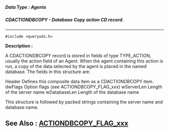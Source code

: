 ##### Data Type : Agents
##### CDACTIONDBCOPY - Database Copy action CD record.
---
```
#include <queryods.h>
```
**Description :**

A CDACTIONDBCOPY record is stored in fields of type TYPE_ACTION, usually the 
action field of an Agent.  When the agent containing this action is run, a copy 
of the data selected by the agent is placed in the named database.  The fields 
in this structure are:

Header  Defines this composite data item as a CDACTIONDBCOPY item.
dwFlags Option flags (see ACTIONDBCOPY_FLAG_xxx)
wServerLen Length of the server name
wDatabaseLen Length of the database name

This structure is followed by packed strings containing the server name and 
database name.

**See Also :**
[ACTIONDBCOPY_FLAG_xxx](/domino-c-api-docs/reference/Symb/ACTIONDBCOPY_FLAG_xxx)
---
